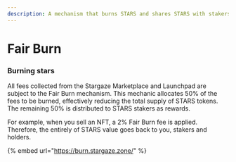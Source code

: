 ```yaml
---
description: A mechanism that burns STARS and shares STARS with stakers.
---
```


# Fair Burn

### Burning stars

All fees collected from the Stargaze Marketplace and Launchpad are subject to the Fair Burn mechanism. This mechanic allocates 50% of the fees to be burned, effectively reducing the total supply of STARS tokens. The remaining 50% is distributed to STARS stakers as rewards.

For example, when you sell an NFT, a 2% Fair Burn fee is applied. Therefore, the entirely of STARS value goes back to you, stakers and holders.



{% embed url="https://burn.stargaze.zone/" %}
